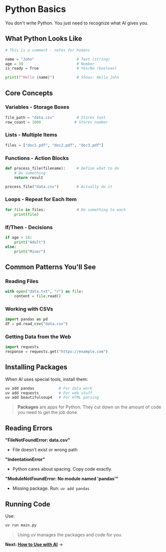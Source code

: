 # Python Basics

You don't write Python. You just need to recognize what AI gives you.

## What Python Looks Like

```python
# This is a comment - notes for humans

name = "John"                   # Text (string)
age = 30                        # Number
is_ready = True                 # Yes/No (boolean)

print(f"Hello {name}")          # Shows: Hello John
```

## Core Concepts

### Variables - Storage Boxes
```python
file_path = "data.csv"          # Stores text
row_count = 1000               # Stores number
```

### Lists - Multiple Items
```python
files = ["doc1.pdf", "doc2.pdf", "doc3.pdf"]
```

### Functions - Action Blocks
```python
def process_file(filename):     # Define what to do
    # Do something
    return result

process_file("data.csv")        # Actually do it
```
### Loops - Repeat for Each Item
```python
for file in files:              # Do something to each
    print(file)
```

### If/Then - Decisions
```python
if age > 18:
    print("Adult")
else:
    print("Minor")
```

## Common Patterns You'll See

### Reading Files
```python
with open("data.txt", "r") as file:
    content = file.read()
```

### Working with CSVs
```python
import pandas as pd
df = pd.read_csv("data.csv")
```

### Getting Data from the Web
```python
import requests
response = requests.get("https://example.com")
```

## Installing Packages

When AI uses special tools, install them:

```bash
uv add pandas           # For data work
uv add requests         # For web stuff
uv add beautifulsoup4   # For HTML parsing
```

> **Packages** are apps for Python. They cut down on the amount of code you need to get the job done.

## Reading Errors

**"FileNotFoundError: data.csv"**
- File doesn't exist or wrong path

**"IndentationError"**
- Python cares about spacing. Copy code exactly.

**"ModuleNotFoundError: No module named 'pandas'"**
- Missing package. Run: `uv add pandas`

## Running Code

Use:
```bash
uv run main.py
```

> Using uv manages the packages and code for you.

**Next: [How to Use with AI](how-to-use-with-ai.md)** →